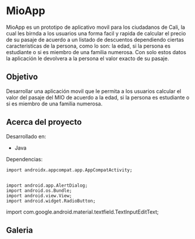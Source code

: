 # MioApp

MioApp es un prototipo de aplicativo movil para los ciudadanos de Cali, la cual les birnda a los usuarios una forma facil y rapida de calcular el precio de su pasaje de acuerdo a un listado de descuentos dependiendo ciertas caracteristicas de la persona, como lo son: la edad, si la persona es estudiante o si es miembro de una familia numerosa. Con solo estos datos la aplicación le devolvera a la persona el valor exacto de su pasaje.

## Objetivo
Desarrollar una aplicación movil que le permita a los usuarios calcular el valor del pasaje del MIO de acuerdo a la edad, si la persona es estudiante o si es miembro de una familia numerosa.

## Acerca del proyecto
Desarrollado en: 
  - Java

Dependencias:

    import androidx.appcompat.app.AppCompatActivity;


    import android.app.AlertDialog;
    import android.os.Bundle;
    import android.view.View;
    import android.widget.RadioButton;


import com.google.android.material.textfield.TextInputEditText;
    
## Galeria
